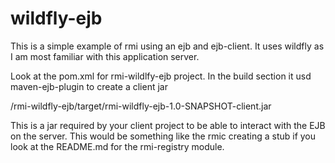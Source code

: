 # wildfly-ejb

This is a simple example of rmi using an ejb and ejb-client.
It uses wildfly as I am most familiar with this application server.

Look at the pom.xml for rmi-wildlfy-ejb project.
In the build section it usd maven-ejb-plugin to create a client jar

/rmi-wildfly-ejb/target/rmi-wildfly-ejb-1.0-SNAPSHOT-client.jar

This is a jar required by your client project to be able to interact with the EJB on the server. This would be something like the rmic creating a stub if you look at the README.md for the rmi-registry module.